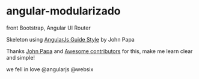 # angular-modularizado
front Bootstrap, Angular UI Router

Skeleton using [AngularJs Guide Style](https://github.com/johnpapa/angular-styleguide) by John Papa

Thanks [John Papa](https://github.com/johnpapa) and [Awesome contributors](https://github.com/johnpapa/angular-styleguide/graphs/contributors) for this, make me learn clear and simple!

we fell in love @angularjs @websix